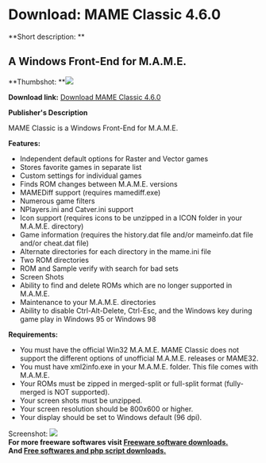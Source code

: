 # Download: MAME Classic 4.6.0

**Short description: **

## A Windows Front-End for M.A.M.E.

  
**Thumbshot: **![](http://www.freewarefiles.com/screenshot/mameclassic_md.gif)   
  
**Download link:** [Download MAME Classic 4.6.0](http://freesoftwares.boysofts.com/MAME-Classic_program_14034.html)  
  

**Publisher's Description**  
  

MAME Classic is a Windows Front-End for M.A.M.E.

**Features:**

  * Independent default options for Raster and Vector games 
  * Stores favorite games in separate list 
  * Custom settings for individual games 
  * Finds ROM changes between M.A.M.E. versions 
  * MAMEDiff support (requires mamediff.exe) 
  * Numerous game filters 
  * NPlayers.ini and Catver.ini support 
  * Icon support (requires icons to be unzipped in a ICON folder in your M.A.M.E. directory) 
  * Game information (requires the history.dat file and/or mameinfo.dat file and/or cheat.dat file) 
  * Alternate directories for each directory in the mame.ini file 
  * Two ROM directories 
  * ROM and Sample verify with search for bad sets 
  * Screen Shots 
  * Ability to find and delete ROMs which are no longer supported in M.A.M.E. 
  * Maintenance to your M.A.M.E. directories 
  * Ability to disable Ctrl-Alt-Delete, Ctrl-Esc, and the Windows key during game play in Windows 95 or Windows 98 

**Requirements:**

  * You must have the official Win32 M.A.M.E. MAME Classic does not support the different options of unofficial M.A.M.E. releases or MAME32. 
  * You must have xml2info.exe in your M.A.M.E. folder. This file comes with M.A.M.E. 
  * Your ROMs must be zipped in merged-split or full-split format (fully-merged is NOT supported). 
  * Your screen shots must be unzipped. 
  * Your screen resolution should be 800x600 or higher. 
  * Your display should be set to Windows default (96 dpi). 

  
  
Screenshot: ![](http://www.freewarefiles.com/screenshot/mameclassic.gif)  
**For more freeware softwares visit [Freeware software downloads.](http://freesoftwares.boysofts.com/)**   
**And [Free softwares and php script downloads.](http://www.boysofts.com/)**

